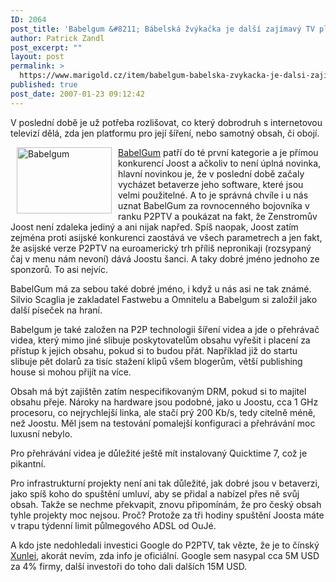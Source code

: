 ```yaml
---
ID: 2064
post_title: 'Babelgum &#8211; Bábelská žvýkačka je další zajímavý TV platform projekt'
author: Patrick Zandl
post_excerpt: ""
layout: post
permalink: >
  https://www.marigold.cz/item/babelgum-babelska-zvykacka-je-dalsi-zajimavy-tv-platform-projekt
published: true
post_date: 2007-01-23 09:12:42
---
```

<texy>V poslední době je už potřeba rozlišovat, co který dobrodruh s internetovou televizí dělá, zda jen platformu pro její šíření, nebo samotný obsah, či obojí. 

<img src="http://www.marigold.cz/wp-content/babelgum.jpg" width="152" height="106" alt="Babelgum" title="Babelgum" hspace="10" align="left" />

<a href="http://www.babelgum.com">BabelGum</a> patří do té první kategorie a je přímou konkurencí Joost a ačkoliv to není úplná novinka, hlavní novinkou je, že v poslední době začaly vycházet betaverze jeho software, které jsou velmi použitelné. A to je správná chvíle i u nás uznat BabelGum za rovnocenného bojovníka v ranku P2PTV a poukázat na fakt, že Zenstromův Joost není zdaleka jediný a ani nijak napřed. Spíš naopak, Joost zatím zejména proti asijské konkurenci zaostává ve všech parametrech a jen fakt, že asijské verze P2PTV na euroamerický trh příliš nepronikaji (rozsypaný čaj v menu nám nevoní) dává Joostu šanci. A taky dobré jméno jednoho ze sponzorů. To asi nejvíc.

BabelGum má za sebou také dobré jméno, i když u nás asi ne tak známé. Silvio Scaglia je zakladatel Fastwebu a Omnitelu a Babelgum si založil jako další píseček na hraní. 

Babelgum je  také založen na P2P technologii šíření videa a jde o přehrávač videa, který mimo jiné slibuje poskytovatelům obsahu vyřešit i placení za přístup k jejich obsahu, pokud si to budou přát. Například již do startu slibuje pět dolarů za tisíc stažení klipů všem blogerům, větší publishing house si mohou přijít na více. 

Obsah má být zajištěn zatím nespecifikovaným DRM, pokud si to majitel obsahu přeje. Nároky na hardware jsou podobné, jako u Joostu, cca 1 GHz procesoru, co nejrychlejší linka, ale stačí prý 200 Kb/s, tedy citelně méně, než Joostu. Měl jsem na testování pomalejší konfiguraci a přehrávání moc luxusní nebylo.

Pro přehrávání videa je důležité ještě mít instalovaný Quicktime 7, což je pikantní. 

Pro infrastrukturní projekty není ani tak důležité, jak dobré jsou v betaverzi, jako spíš koho do spuštění umluví, aby se přidal a nabízel přes ně svůj obsah. Takže se nechme překvapit, znovu připomínám, že pro český obsah tyhle projekty moc nejsou. Proč? Protože za tři hodiny spuštění Joosta máte v trapu týdenní limit půlmegového ADSL od OuJé.

A kdo jste nedohledali investici Google do P2PTV, tak vězte, že je to čínský <a href="http://www.xunlei.com/">Xunlei</a>, akorát nevím, zda info je oficiální.  Google sem nasypal cca 5M USD za 4% firmy, další investoři do toho dali dalších 15M USD.